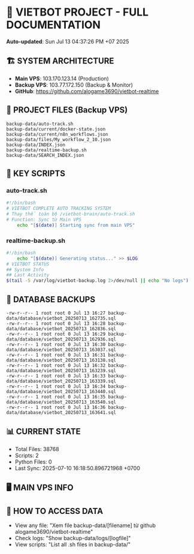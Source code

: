 # 🤖 VIETBOT PROJECT - FULL DOCUMENTATION
**Auto-updated**: Sun Jul 13 04:37:26 PM +07 2025

## 🏗️ SYSTEM ARCHITECTURE
- **Main VPS**: 103.170.123.14 (Production)
- **Backup VPS**: 103.77.172.150 (Backup & Monitor)
- **GitHub**: https://github.com/alogame3690/vietbot-realtime

## 📁 PROJECT FILES (Backup VPS)
```
backup-data/auto-track.sh
backup-data/current/docker-state.json
backup-data/current/n8n_workflows.json
backup-data/files/My_workflow_2_10.json
backup-data/INDEX.json
backup-data/realtime-backup.sh
backup-data/SEARCH_INDEX.json
```

## 🔧 KEY SCRIPTS
### auto-track.sh
```bash
#!/bin/bash
# VIETBOT COMPLETE AUTO TRACKING SYSTEM
# Thay thế toàn bộ /vietbot-brain/auto-track.sh
# Function: Sync từ Main VPS
    echo "[$(date)] Starting sync from main VPS"
```
### realtime-backup.sh
```bash
#!/bin/bash
    echo "[$(date)] Generating status..." >> $LOG
# VIETBOT STATUS
## System Info
## Last Activity
$(tail -5 /var/log/vietbot-backup.log 2>/dev/null || echo "No logs")
```

## 💾 DATABASE BACKUPS
```
-rw-r--r-- 1 root root 0 Jul 13 16:27 backup-data/database/vietbot_20250713_162735.sql
-rw-r--r-- 1 root root 0 Jul 13 16:28 backup-data/database/vietbot_20250713_162836.sql
-rw-r--r-- 1 root root 0 Jul 13 16:29 backup-data/database/vietbot_20250713_162936.sql
-rw-r--r-- 1 root root 0 Jul 13 16:30 backup-data/database/vietbot_20250713_163037.sql
-rw-r--r-- 1 root root 0 Jul 13 16:31 backup-data/database/vietbot_20250713_163138.sql
-rw-r--r-- 1 root root 0 Jul 13 16:32 backup-data/database/vietbot_20250713_163239.sql
-rw-r--r-- 1 root root 0 Jul 13 16:33 backup-data/database/vietbot_20250713_163339.sql
-rw-r--r-- 1 root root 0 Jul 13 16:34 backup-data/database/vietbot_20250713_163440.sql
-rw-r--r-- 1 root root 0 Jul 13 16:35 backup-data/database/vietbot_20250713_163540.sql
-rw-r--r-- 1 root root 0 Jul 13 16:36 backup-data/database/vietbot_20250713_163641.sql
```

## 📊 CURRENT STATE
- Total Files: 38768
- Scripts: 2
- Python Files: 0
- Last Sync: 2025-07-10 16:18:50.896721968 +0700

## 🖥️ MAIN VPS INFO


## 🚨 HOW TO ACCESS DATA
- View any file: "Xem file backup-data/[filename] từ github alogame3690/vietbot-realtime"
- Check logs: "Show backup-data/logs/[logfile]"
- View scripts: "List all .sh files in backup-data/"
